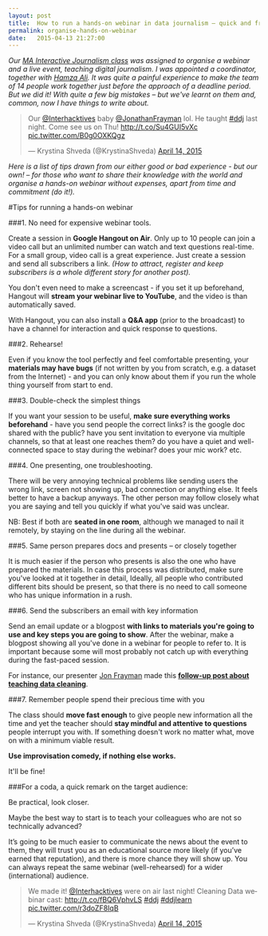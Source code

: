 ```yaml
---
layout: post
title:  How to run a hands-on webinar in data journalism – quick and free
permalink: organise-hands-on-webinar
date:   2015-04-13 21:27:00
---
```


_Our [MA Interactive Journalism class](http://www.interhacktives.com) was assigned to organise a webinar and a live event, teaching digital journalism. I was appointed a coordinator, together with [Hamza Ali](https://twitter.com/Hamza_M_Ali). It was quite a painful experience to make the team of 14 people work together just before the approach of a deadline period. But we did it! With quite a few big mistakes – but we've learnt on them and, common, now I have things to write about._

<blockquote class="twitter-tweet" lang="en"><p lang="en" dir="ltr">Our <a href="https://twitter.com/Interhacktives">@Interhacktives</a> baby <a href="https://twitter.com/JonathanFrayman">@JonathanFrayman</a> lol. He taught <a href="https://twitter.com/hashtag/ddj?src=hash">#ddj</a> last night. Come see us on Thu! <a href="http://t.co/Su4GUI5vXc">http://t.co/Su4GUI5vXc</a> <a href="http://t.co/B0g0OXKQgz">pic.twitter.com/B0g0OXKQgz</a></p>&mdash; Krystina Shveda (@KrystinaShveda) <a href="https://twitter.com/KrystinaShveda/status/587928532342480897">April 14, 2015</a></blockquote> <script async src="//platform.twitter.com/widgets.js" charset="utf-8"></script>

_Here is a list of tips drawn from our either good or bad experience - but our own! – for those who want to share their knowledge with the world and organise a hands-on webinar without expenses, apart from time and commitment (do it!)._

#Tips for running a hands-on webinar
 
###1. No need for expensive webinar tools. 

Create a session in **Google Hangout on Air**. Only up to 10 people can join a video call but an unlimited number can watch and text questions real-time. For a small group, video call is a great experience. Just create a session and send all subscribers a link. _(How to attract, register and keep subscribers is a whole different story for another post)._

You don't even need to make a screencast - if you set it up beforehand, Hangout will **stream your webinar live to YouTube**, and the video is than automatically saved.

With Hangout, you can also install a **Q&A app** (prior to the broadcast) to have a channel for interaction and quick response to questions. 

###2. Rehearse!

Even if you know the tool perfectly and feel comfortable presenting, your **materials may have bugs** (if not written by you from scratch, e.g. a dataset from the Internet) - and you can only know about them if you run the whole thing yourself from start to end.

###3. Double-check the simplest things

If you want your session to be useful, **make sure everything works beforehand** - have you send people the correct links? is the google doc shared with the public? have you sent invitation to everyone via multiple channels, so that at least one reaches them? do you have a quiet and well-connected space to stay during the webinar? does your mic work? etc.

###4. One presenting, one troubleshooting. 

There will be very annoying technical problems like sending users the wrong link, screen not showing up, bad connection or anything else. It feels better to have a backup anyways. The other person may follow closely what you are saying and tell you quickly if what you've said was unclear. 

NB: Best if both are **seated in one room**, although we managed to nail it remotely, by staying on the line during all the webinar.

###5. Same person prepares docs and presents – or closely together

It is much easier if the person who presents is also the one who have prepared the materials. In case this process was distributed, make sure you've looked at it together in detail, Ideally, all people who contributed different bits should be present, so that there is no need to call someone who has unique information in a rush.

###6. Send the subscribers an email with key information

Send an email update or a blogpost **with links to materials you're going to use and key steps you are going to show**. After the webinar, make a blogpost showing all you've done in a webinar for people to refer to. It is important because some will most probably not catch up with everything during the fast-paced session. 

For instance, our presenter [Jon Frayman](https://twitter.com/JonathanFrayman) made this **[follow-up post about teaching data cleaning](https://jonathanfrayman.wordpress.com/2015/04/05/how-to-clean-data-in-excel/)**.

###7. Remember people spend their precious time with you

The class should **move fast enough** to give people new information all the time and yet the teacher should **stay mindful and attentive to questions** people interrupt you with. If something doesn't work no matter what, move on with a minimum viable result. 

**Use improvisation comedy, if nothing else works.**

It'll be fine!

###For a coda, a quick remark on the target audience:

Be practical, look closer. 

Maybe the best way to start is to teach your colleagues who are not so technically advanced? 

It’s going to be much easier to communicate the news about the event to them, they will trust you as an educational source more likely (if you’ve earned that reputation), and there is more chance they will show up. You can always repeat the same webinar (well-rehearsed) for a wider (international) audience.

<blockquote class="twitter-tweet" lang="en"><p lang="en" dir="ltr">We made it! <a href="https://twitter.com/Interhacktives">@Interhacktives</a> were on air last night! Cleaning Data webinar cast: <a href="http://t.co/fBQ6VphvLS">http://t.co/fBQ6VphvLS</a> <a href="https://twitter.com/hashtag/ddj?src=hash">#ddj</a> <a href="https://twitter.com/hashtag/ddjlearn?src=hash">#ddjlearn</a> <a href="http://t.co/r3doZF8IqB">pic.twitter.com/r3doZF8IqB</a></p>&mdash; Krystina Shveda (@KrystinaShveda) <a href="https://twitter.com/KrystinaShveda/status/587924159373643776">April 14, 2015</a></blockquote> <script async src="//platform.twitter.com/widgets.js" charset="utf-8"></script>